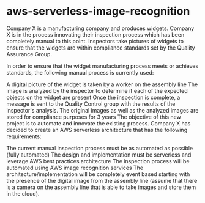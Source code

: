 # aws-serverless-image-recognition

Company X is a manufacturing company and produces widgets. Company X is in the process innovating their inspection process which has been completely manual to this point. Inspectors take pictures of widgets to ensure that the widgets are within compliance standards set by the Quality Assurance Group.

In order to ensure that the widget manufacturing process meets or achieves standards, the following manual process is currently used:

A digital picture of the widget is taken by a worker on the assembly line
The image is analyzed by the inspector to determine if each of the expected objects on the widget are present
Once the inspection is complete, a message is sent to the Quality Control group with the results of the inspector's analysis.
The original images as well as the analyzed images are stored for compliance purposes for 3 years
The objective of this new project is to automate and innovate the existing process. Company X has decided to create an AWS serverless architecture that has the following requirements:

The current manual inspection process must be as automated as possible (fully automated)
The design and implementation must be serverless and leverage AWS best practices architecture
The inspection process will be automated using AWS image recognition services
The architecture/implementation will be completely event based starting with the presence of the digital image from the assembly line (assume that there is a camera on the assembly line that is able to take images and store them in the cloud).

